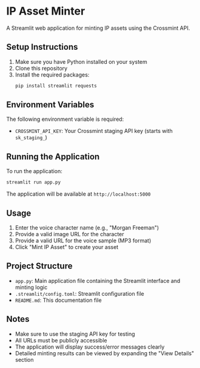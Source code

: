 # IP Asset Minter

A Streamlit web application for minting IP assets using the Crossmint API.

## Setup Instructions

1. Make sure you have Python installed on your system
2. Clone this repository
3. Install the required packages:
   ```bash
   pip install streamlit requests
   ```

## Environment Variables

The following environment variable is required:
- `CROSSMINT_API_KEY`: Your Crossmint staging API key (starts with `sk_staging_`)

## Running the Application

To run the application:

```bash
streamlit run app.py
```

The application will be available at `http://localhost:5000`

## Usage

1. Enter the voice character name (e.g., "Morgan Freeman")
2. Provide a valid image URL for the character
3. Provide a valid URL for the voice sample (MP3 format)
4. Click "Mint IP Asset" to create your asset

## Project Structure

- `app.py`: Main application file containing the Streamlit interface and minting logic
- `.streamlit/config.toml`: Streamlit configuration file
- `README.md`: This documentation file

## Notes

- Make sure to use the staging API key for testing
- All URLs must be publicly accessible
- The application will display success/error messages clearly
- Detailed minting results can be viewed by expanding the "View Details" section
